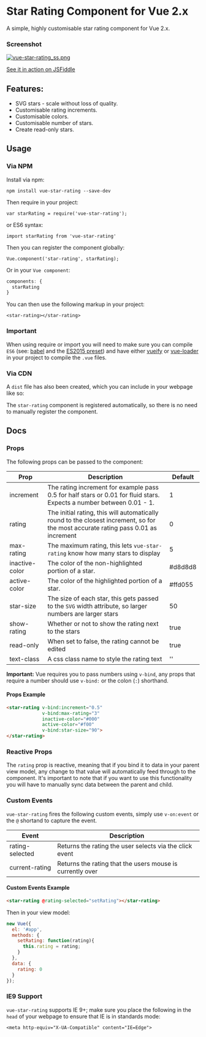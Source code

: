 # Star Rating Component for Vue 2.x

A simple, highly customisable star rating component for Vue 2.x.

### Screenshot

[![vue-star-rating_ss.png](https://s28.postimg.org/hz3y0skot/vue_star_rating_ss.png)](https://postimg.org/image/4uydo3smx/)

[See it in action on JSFiddle](https://jsfiddle.net/craig_h_411/992o7cq5/)

## Features:

  - SVG stars - scale without loss of quality.
  - Customisable rating increments.
  - Customisable colors.
  - Customisable number of stars.
  - Create read-only stars.
 
## Usage

### Via NPM

Install via npm:

`npm install vue-star-rating --save-dev`

Then require in your project:

`var starRating = require('vue-star-rating');`

or ES6 syntax:

`import starRating from 'vue-star-rating'`

Then you can register the component globally:

`Vue.component('star-rating', starRating);`

Or in your `Vue component`:

```javascript
components: {
  starRating
}
```

You can then use the following markup in your project:

`<star-rating></star-rating>`

### Important

When using require or import you will need to make sure you can compile `ES6` (see: [babel](https://babeljs.io)  and the [ES2015 preset](https://babeljs.io/docs/plugins/preset-es2015/)) and have either [vueify](https://github.com/vuejs/vueify) or [vue-loader](https://github.com/vuejs/vue-loader) in your project to compile the `.vue` files.

### Via CDN

A `dist` file has also been created, which you can include in your webpage like so:

<script src="https://unpkg.com/vue-star-rating@1.0.1/dist/star-rating.js"></script>

The `star-rating` component is registered automatically, so there is no need to manually register the component.

## Docs

### Props

The following props can be passed to the component:

| Prop  | Description | Default |
| ------------- | ------------- |-------------|
| increment  |  The rating increment for example pass 0.5 for half stars or 0.01 for fluid stars. Expects a number between 0.01 - 1. | 1
| rating  | The initial rating, this will automatically round to the closest increment, so for the most accurate rating pass 0.01 as increment  | 0 |
| max-rating  | The maximum rating, this lets `vue-star-rating` know how many stars to display | 5 |
| inactive-color  | The color of the non-highlighted portion of a star.  | #d8d8d8 |
| active-color  | The color of the highlighted portion of a star.  | #ffd055 |
| star-size  | The size of each star, this gets passed to the `SVG` width attribute, so  larger numbers are larger stars  | 50 |
| show-rating  | Whether or not to show the rating next to the stars  | true |
| read-only  | When set to false, the rating cannot be edited  | true |
| text-class  | A css class name to style the rating text | '' |

**Important:** Vue requires you to pass numbers using `v-bind`, any props that require a number should use `v-bind:` or the colon (`:`) shorthand.

#### Props Example

```HTML
<star-rating v-bind:increment="0.5" 
             v-bind:max-rating="3" 
             inactive-color="#000" 
             active-color="#f00" 
             v-bind:star-size="90">
</star-rating>
```

### Reactive Props

The `rating` prop is reactive, meaning that if you bind it to data in your parent view model, any change to that value will automatically feed through to the component. It's important to note that if you want to use this functionality you will have to manually sync data between the parent and child. 

### Custom Events

`vue-star-rating` fires the following custom events, simply use `v-on:event` or the `@` shortand to capture the event.

| Event  | Description |
| ------------- | ------------- |
| rating-selected  | Returns the rating the user selects via the click event |
| current-rating  | Returns the rating that the users mouse is currently over  |

#### Custom Events Example

```HTML
<star-rating @rating-selected="setRating"></star-rating>
```

Then in your view model:

```javascript
new Vue({
  el: '#app',
  methods: {
    setRating: function(rating){
      this.rating = rating;
    }
  },
  data: {
    rating: 0
  }
});

```
### IE9 Support
  
  `vue-star-rating` supports IE 9+; make sure you place the following in the `head` of your webpage to ensure that IE is in standards mode:
  
`<meta http-equiv="X-UA-Compatible" content="IE=Edge">`
  
  
